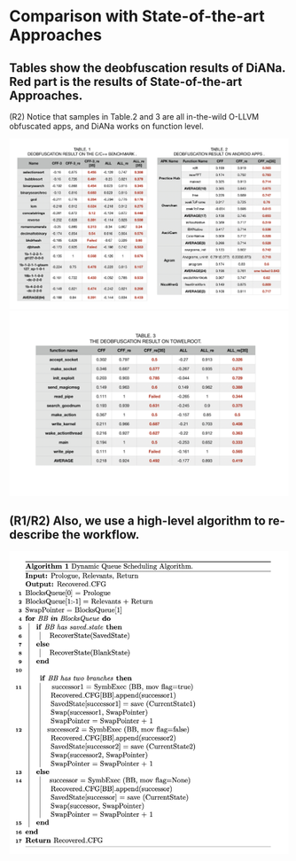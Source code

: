 # Comparison with State-of-the-art Approaches

## Tables show the deobfuscation results of DiANa. Red part is the results of State-of-the-art Approaches. 
(R2) Notice that samples in Table.2 and 3 are all in-the-wild O-LLVM obfuscated apps, and DiANa works on function level.

![avatar](result/1.png)
![avatar](result/2.png)

## (R1/R2) Also, we use a high-level algorithm to re-describe the workflow.

![avatar](algorithm/chopped_symbolic_execution.png)

